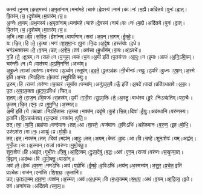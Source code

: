 

  
कस्य॑।नू॒नम्।क॒त॒मस्य॑।अ॒मृता॑नाम्।मना॑महे।चारु॑।दे॒वस्य॑।नाम॑।कः।नः॑।म॒ह्यै।अदि॑तये।पुनः॑।दा॒त्।पि॒तर॑म्।च॒।दृ॒शेय॑म्।मा॒तर॑म्।च॒॥  
अ॒ग्नेः।व॒यम्।प्रथ॒मस्य॑।अ॒मृता॑नाम्।मना॑महे।चारु॑।दे॒वस्य॑।नाम॑।सः।नः॑।म॒ह्यै।अदि॑तये।पुनः॑।दा॒त्।पि॒तर॑म्।च॒।दृ॒शेय॑म्।मा॒तर॑म्।च॒॥  
अ॒भि।त्वा॒।दे॒व॒।स॒वि॒तः॒।ईशा॑नम्।वार्या॑णाम्।सदा॑।अ॒व॒न्।भा॒गम्।ई॒म॒हे॒॥  
यः।चि॒त्।हि।ते॒।इ॒त्था।भगः॑।श॒श॒मा॒नः।पु॒रा।नि॒दः।अ॒द्वे॒षः।हस्त॑योः।द॒धे॥  
भग॑ऽभक्तस्य।ते॒।व॒यम्।उत्।अ॒शे॒म॒।तव॑।अव॑सा।मू॒र्धान॑म्।रा॒यः।आ॒ऽरभे॑॥  
न॒हि।ते॒।क्ष॒त्रम्।न।सहः॑।न।म॒न्युम्।वयः॑।च॒न।अ॒मी इति॑।प॒तय॑न्तः।आ॒पुः।न।इ॒माः।आपः॑।अ॒नि॒ऽमि॒षम्।चर॑न्तीः।न।ये।वात॑स्य।प्र॒ऽमि॒नन्ति॑।अभ्व॑म्॥  
अ॒बु॒ध्ने।राजा॑।वरु॑णः।वन॑स्य।ऊ॒र्ध्वम्।स्तूप॑म्।द॒द॒ते॒।पू॒तऽद॑क्षः।नी॒चीनाः॑।स्थुः॒।उ॒परि॑।बु॒ध्नः।ए॒षा॒म्।अ॒स्मे इति॑।अ॒न्तः।निऽहि॑ताः।के॒तवः॑।स्यु॒रिति॑ स्युः॥  
उ॒रुम्।हि।राजा॑।वरु॑णः।च॒कार॑।सूर्या॑य।पन्था॑म्।अनु॑ऽए॒त॒वै।ऊँ॒ इति॑।अ॒पदे॑।पादा॑।प्रति॑ऽधातवे।अ॒कः॒।उ॒त।अ॒प॒ऽव॒क्ता।हृ॒द॒य॒ऽविधः॑।चित्॥  
श॒तम्।ते॒।रा॒ज॒न्।भि॒षजः॑।स॒हस्र॑म्।उ॒र्वी।ग॒भी॒रा।सु॒ऽम॒तिः।ते॒।अ॒स्तु॒।बाध॑स्व।दू॒रे।निःऽऋ॑तिम्।परा॒चैः।कृ॒तम्।चि॒त्।एनः॒।प्र।मु॒मु॒ग्धि॒।अ॒स्मत्॥  
अ॒मी इति॑।ये।ऋक्षाः॑।निऽहि॑तासः।उ॒च्चा।नक्त॑म्।ददृ॑श्रे।कुह॑।चि॒त्।दिवा॑।ई॒युः॒।अद॑ब्धानि।वरु॑णस्य।व्र॒तानि॑।वि॒ऽचाक॑शत्।च॒न्द्रमाः॑।नक्त॑म्।ए॒ति॒॥  
तत्।त्वा॒।या॒मि॒।ब्रह्म॑णा।वन्द॑मानः।तत्।आ।शा॒स्ते॒।यज॑मानः।ह॒विःऽभिः॑।अहे॑ळमानः।व॒रु॒ण॒।इ॒ह।बो॒धि॒।उरु॑ऽशंस।मा।नः॒।आयुः॑।प्र।मो॒षीः॒॥  
तत्।इत्।नक्त॑म्।तत्।दिवा॑।मह्य॑म्।आ॒हुः॒।तत्।अ॒यम्।केतः॑।हृ॒दः।आ।वि।च॒ष्टे॒।शुनः॒शेपः॑।यम्।अह्व॑त्।गृ॒भी॒तः।सः।अ॒स्मान्।राजा॑।वरु॑णः।मु॒मो॒क्तु॒॥  
शुनः॒शेपः॑।हि।अह्व॑त्।गृ॒भी॒तः।त्रि॒षु।आ॒दि॒त्यम्।द्रु॒ऽप॒देषु॑।ब॒द्धः।अव॑।ए॒न॒म्।राजा॑।वरु॑णः।स॒सृ॒ज्या॒त्।वि॒द्वान्।अद॑ब्धः।वि।मु॒मो॒क्तु॒।पासा॑न्॥  
अव॑।ते॒।हेळः॑।व॒रु॒ण॒।नमः॑ऽभिः।अव॑।य॒ज्ञेभिः॑।ई॒म॒हे॒।ह॒विःऽभिः॑।क्षय॑न्।अ॒स्मभ्य॑म्।अ॒सु॒र॒।प्र॒चे॒त॒ इति॑ प्रऽचेतः।राज॑न्।एनां॑सि।शि॒श्र॒थः॒।कृ॒तानि॑॥  
उत्।उ॒त्ऽत॒मम्।व॒रु॒ण॒।पाश॑म्।अ॒स्मत्।अव॑।अ॒ध॒मम्।वि।म॒ध्य॒यमम्।श्र॒थ॒य॒।अथ॑।व॒यम्।आ॒दि॒त्य॒।व्र॒ते।तव॑।अना॑गसः।अदि॑तये।स्या॒म॒॥  
